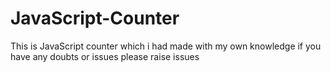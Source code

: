 # JavaScript-Counter

This is JavaScript counter which i had made with my own knowledge if you have any doubts or issues please raise issues 